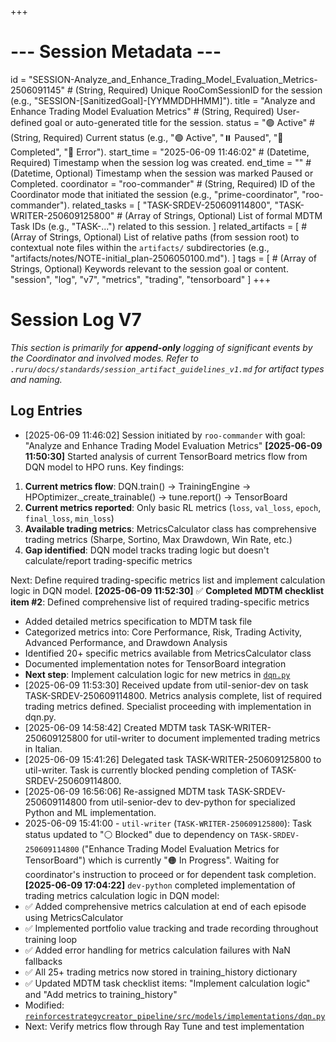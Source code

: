 +++
# --- Session Metadata ---
id = "SESSION-Analyze_and_Enhance_Trading_Model_Evaluation_Metrics-2506091145" # (String, Required) Unique RooComSessionID for the session (e.g., "SESSION-[SanitizedGoal]-[YYMMDDHHMM]").
title = "Analyze and Enhance Trading Model Evaluation Metrics" # (String, Required) User-defined goal or auto-generated title for the session.
status = "🟢 Active" # (String, Required) Current status (e.g., "🟢 Active", "⏸️ Paused", "🏁 Completed", "🔴 Error").
start_time = "2025-06-09 11:46:02" # (Datetime, Required) Timestamp when the session log was created.
end_time = "" # (Datetime, Optional) Timestamp when the session was marked Paused or Completed.
coordinator = "roo-commander" # (String, Required) ID of the Coordinator mode that initiated the session (e.g., "prime-coordinator", "roo-commander").
related_tasks = [
    "TASK-SRDEV-250609114800",
    "TASK-WRITER-250609125800" # (Array of Strings, Optional) List of formal MDTM Task IDs (e.g., "TASK-...") related to this session.
]
related_artifacts = [
    # (Array of Strings, Optional) List of relative paths (from session root) to contextual note files within the `artifacts/` subdirectories (e.g., "artifacts/notes/NOTE-initial_plan-2506050100.md").
]
tags = [
    # (Array of Strings, Optional) Keywords relevant to the session goal or content.
    "session", "log", "v7", "metrics", "trading", "tensorboard"
]
+++

# Session Log V7

*This section is primarily for **append-only** logging of significant events by the Coordinator and involved modes.*
*Refer to `.ruru/docs/standards/session_artifact_guidelines_v1.md` for artifact types and naming.*

## Log Entries

- [2025-06-09 11:46:02] Session initiated by `roo-commander` with goal: "Analyze and Enhance Trading Model Evaluation Metrics"
**[2025-06-09 11:50:30]** Started analysis of current TensorBoard metrics flow from DQN model to HPO runs. Key findings:

1. **Current metrics flow**: DQN.train() → TrainingEngine → HPOptimizer._create_trainable() → tune.report() → TensorBoard
2. **Current metrics reported**: Only basic RL metrics (`loss`, `val_loss`, `epoch`, `final_loss`, `min_loss`)
3. **Available trading metrics**: MetricsCalculator class has comprehensive trading metrics (Sharpe, Sortino, Max Drawdown, Win Rate, etc.)
4. **Gap identified**: DQN model tracks trading logic but doesn't calculate/report trading-specific metrics

Next: Define required trading-specific metrics list and implement calculation logic in DQN model.
**[2025-06-09 11:52:30]** ✅ **Completed MDTM checklist item #2**: Defined comprehensive list of required trading-specific metrics
- Added detailed metrics specification to MDTM task file
- Categorized metrics into: Core Performance, Risk, Trading Activity, Advanced Performance, and Drawdown Analysis
- Identified 20+ specific metrics available from MetricsCalculator class
- Documented implementation notes for TensorBoard integration
- **Next step**: Implement calculation logic for new metrics in [`dqn.py`](reinforcestrategycreator_pipeline/src/models/implementations/dqn.py)
- [2025-06-09 11:53:30] Received update from util-senior-dev on task TASK-SRDEV-250609114800. Metrics analysis complete, list of required trading metrics defined. Specialist proceeding with implementation in dqn.py.
- [2025-06-09 14:58:42] Created MDTM task TASK-WRITER-250609125800 for util-writer to document implemented trading metrics in Italian.
- [2025-06-09 15:41:26] Delegated task TASK-WRITER-250609125800 to util-writer. Task is currently blocked pending completion of TASK-SRDEV-250609114800.
- [2025-06-09 16:56:06] Re-assigned MDTM task TASK-SRDEV-250609114800 from util-senior-dev to dev-python for specialized Python and ML implementation.
- 2025-06-09 15:41:00 - `util-writer` (`TASK-WRITER-250609125800`): Task status updated to "⚪ Blocked" due to dependency on `TASK-SRDEV-250609114800` ("Enhance Trading Model Evaluation Metrics for TensorBoard") which is currently "🟠 In Progress". Waiting for coordinator's instruction to proceed or for dependent task completion.
**[2025-06-09 17:04:22]** `dev-python` completed implementation of trading metrics calculation logic in DQN model:
- ✅ Added comprehensive metrics calculation at end of each episode using MetricsCalculator
- ✅ Implemented portfolio value tracking and trade recording throughout training loop
- ✅ Added error handling for metrics calculation failures with NaN fallbacks
- ✅ All 25+ trading metrics now stored in training_history dictionary
- ✅ Updated MDTM task checklist items: "Implement calculation logic" and "Add metrics to training_history"
- Modified: [`reinforcestrategycreator_pipeline/src/models/implementations/dqn.py`](reinforcestrategycreator_pipeline/src/models/implementations/dqn.py)
- Next: Verify metrics flow through Ray Tune and test implementation